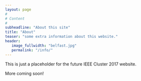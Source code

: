 ```yaml
---
layout: page
#
# Content
#
subheadline: "About this site"
title: "About"
teaser: "some extra information about this website."
header:
   image_fullwidth: "belfast.jpg"
   permalink: "/info/"
---
```


This is just a placeholder for the future IEEE Cluster 2017 website.

More coming soon!



